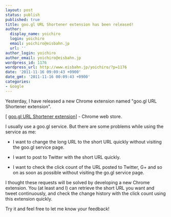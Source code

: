 ```yaml
---
layout: post
status: publish
published: true
title: goo.gl URL Shortener extension has been released!
author:
  display_name: yoichiro
  login: yoichiro
  email: yoichiro@eisbahn.jp
  url: ''
author_login: yoichiro
author_email: yoichiro@eisbahn.jp
wordpress_id: 1176
wordpress_url: http://www.eisbahn.jp/yoichiro/?p=1176
date: '2011-11-16 09:09:43 +0900'
date_gmt: '2011-11-16 00:09:43 +0900'
categories:
- Google
---
```


Yesterday, I have released a new Chrome extension named "goo.gl URL Shortener extension".

[
[goo.gl URL Shortener extension](http://goo.gl/sXx5k)] - Chrome web store.

I usually use a goo.gl service. But there are some problems while using the service as me:

* I want to change the long URL to the short URL quickly without visiting the goo.gl service page.

* I want to post to Twitter with the short URL quickly.

* I want to check the click count of the URL posted to Twitter, G+ and so on as soon as possible without visiting the go.gl service page.

I thought these requests will be solved by developing a new Chrome extension. You (at least and I) can retrieve the short URL you want and tweet continuously, and check the change history with the click count using this extension quickly.

Try it and feel free to let me know your feedback!
